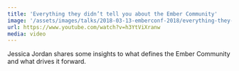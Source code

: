 ```yaml
---
title: 'Everything they didn’t tell you about the Ember Community'
image: '/assets/images/talks/2018-03-13-emberconf-2018/everything-they-didnt-tell-you-about-the-ember-community.png'
url: https://www.youtube.com/watch?v=h3YtViXranw
media: video
---
```


Jessica Jordan shares some insights to what defines the Ember Community and what
drives it forward.
